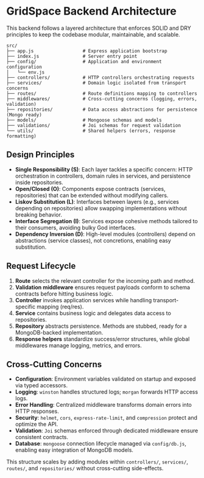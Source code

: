 # GridSpace Backend Architecture

This backend follows a layered architecture that enforces SOLID and DRY principles to keep the codebase modular, maintainable, and scalable.

```
src/
├── app.js                  # Express application bootstrap
├── index.js                # Server entry point
├── config/                 # Application and environment configuration
│   └── env.js
├── controllers/            # HTTP controllers orchestrating requests
├── services/               # Domain logic isolated from transport concerns
├── routes/                 # Route definitions mapping to controllers
├── middlewares/            # Cross-cutting concerns (logging, errors, validation)
├── repositories/           # Data access abstractions for persistence (Mongo ready)
├── models/                 # Mongoose schemas and models
├── validations/            # Joi schemas for request validation
└── utils/                  # Shared helpers (errors, response formatting)
```

## Design Principles

- **Single Responsibility (S)**: Each layer tackles a specific concern: HTTP orchestration in controllers, domain rules in services, and persistence inside repositories.
- **Open/Closed (O)**: Components expose contracts (services, repositories) that can be extended without modifying callers.
- **Liskov Substitution (L)**: Interfaces between layers (e.g., services depending on repositories) allow swapping implementations without breaking behavior.
- **Interface Segregation (I)**: Services expose cohesive methods tailored to their consumers, avoiding bulky God interfaces.
- **Dependency Inversion (D)**: High-level modules (controllers) depend on abstractions (service classes), not concretions, enabling easy substitution.

## Request Lifecycle

1. **Route** selects the relevant controller for the incoming path and method.
2. **Validation middleware** ensures request payloads conform to schema contracts before hitting business logic.
3. **Controller** invokes application services while handling transport-specific mapping (req/res).
4. **Service** contains business logic and delegates data access to repositories.
5. **Repository** abstracts persistence. Methods are stubbed, ready for a MongoDB-backed implementation.
6. **Response helpers** standardize success/error structures, while global middlewares manage logging, metrics, and errors.

## Cross-Cutting Concerns

- **Configuration**: Environment variables validated on startup and exposed via typed accessors.
- **Logging**: `winston` handles structured logs; `morgan` forwards HTTP access logs.
- **Error Handling**: Centralized middleware transforms domain errors into HTTP responses.
- **Security**: `helmet`, `cors`, `express-rate-limit`, and `compression` protect and optimize the API.
- **Validation**: `Joi` schemas enforced through dedicated middleware ensure consistent contracts.
- **Database**: `mongoose` connection lifecycle managed via `config/db.js`, enabling easy integration of MongoDB models.

This structure scales by adding modules within `controllers/`, `services/`, `routes/`, and `repositories/` without cross-cutting side-effects.
